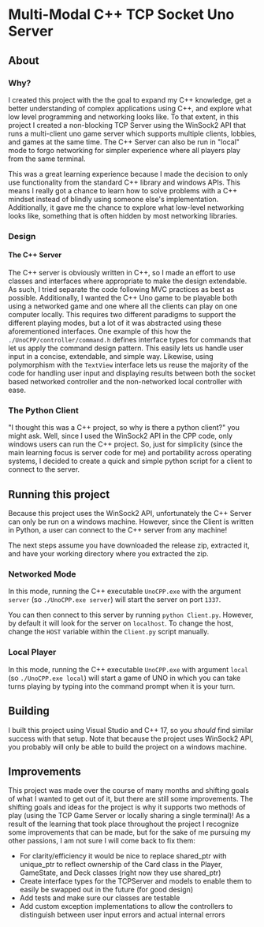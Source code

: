 # Multi-Modal C++ TCP Socket Uno Server
## About
### Why?
I created this project with the the goal to expand my C++ knowledge, get a better understanding of complex applications using C++, and explore what low level programming and networking looks like. To that extent, in this project I created a non-blocking TCP Server using the WinSock2 API that runs a multi-client uno game server which supports multiple clients, lobbies, and games at the same time. The C++ Server can also be run in "local" mode to forgo networking for simpler experience where all players play from the same terminal.

This was a great learning experience because I made the decision to only use functionality from the standard C++ library and windows APIs. This means I really got a chance to learn how to solve problems with a C++ mindset instead of blindly using someone else's implementation. Additionally, it gave me the chance to explore what low-level networking looks like, something that is often hidden by most networking libraries.

### Design
#### The C++ Server
The C++ server is obviously written in C++, so I made an effort to use classes and interfaces where appropriate to make the design extendable. As such, I tried separate the code following MVC practices as best as possible. Additionally, I wanted the C++ Uno game to be playable both using a networked game and one where all the clients can play on one computer locally. This requires two different paradigms to support the different playing modes, but a lot of it was abstracted using these aforementioned interfaces. One example of this how the `./UnoCPP/controller/command.h` defines interface types for commands that let us apply the command design pattern. This easily lets us handle user input in a concise, extendable, and simple way. Likewise, using polymorphism with the `TextView` interface lets us reuse the majority of the code for handling user input and displaying results between both the socket based networked controller and the non-networked local controller with ease. 

### The Python Client
"I thought this was a C++ project, so why is there a python client?" you might ask. Well, since I used the WinSock2 API in the CPP code, only windows users can run the C++ project. So, just for simplicity (since the main learning focus is server code for me) and portability across operating systems, I decided to create a quick and simple python script for a client to connect to the server.

## Running this project
Because this project uses the WinSock2 API, unfortunately the C++ Server can only be run on a windows machine. However, since the Client is written in Python, a user can connect to the C++ server from any machine! 

The next steps assume you have downloaded the release zip, extracted it, and have your working directory where you extracted the zip.

### Networked Mode
In this mode, running the C++ executable `UnoCPP.exe` with the argument `server`  (so `./UnoCPP.exe server`) will start the server on port `1337`.

You can then connect to this server by running `python Client.py`. However, by default it will look for the server on `localhost`. To change the host, change the `HOST` variable within the `Client.py` script manually.

### Local Player
In this mode, running the C++ executable `UnoCPP.exe` with argument `local` (so `./UnoCPP.exe local`) will start a game of UNO in which you can take turns playing by typing into the command prompt when it is your turn.

## Building
I built this project using Visual Studio and C++ 17, so you *should* find similar success with that setup. Note that because the project uses WinSock2 API, you probably will only be able to build the project on a windows machine.

## Improvements
This project was made over the course of many months and shifting goals of what I wanted to get out of it, but there are still some improvements. The shifting goals and ideas for the project is why it supports two methods of play (using the TCP Game Server or locally sharing a single terminal)! As a result of the learning that took place throughout the project I recognize some improvements that can be made, but for the sake of me pursuing my other passions, I am not sure I will come back to fix them:
- For clarity/efficiency it would be nice to replace shared_ptr with unique_ptr to reflect ownership of the Card class in the Player, GameState, and Deck classes (right now they use shared_ptr)
- Create interface types for the TCPServer and models to enable them to easily be swapped out in the future (for good design)
- Add tests and make sure our classes are testable
- Add custom exception implementations to allow the controllers to distinguish between user input errors and actual internal errors


